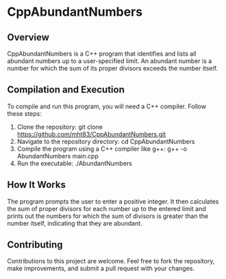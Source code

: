 # CppAbundantNumbers

## Overview
CppAbundantNumbers is a C++ program that identifies and lists all abundant numbers up to a user-specified limit. An abundant number is a number for which the sum of its proper divisors exceeds the number itself.

## Compilation and Execution
To compile and run this program, you will need a C++ compiler. Follow these steps:

1. Clone the repository:
git clone https://github.com/mht83/CppAbundantNumbers.git
2. Navigate to the repository directory:
cd CppAbundantNumbers
3. Compile the program using a C++ compiler like g++:
g++ -o AbundantNumbers main.cpp
4. Run the executable:
./AbundantNumbers

## How It Works
The program prompts the user to enter a positive integer. It then calculates the sum of proper divisors for each number up to the entered limit and prints out the numbers for which the sum of divisors is greater than the number itself, indicating that they are abundant.

## Contributing
Contributions to this project are welcome. Feel free to fork the repository, make improvements, and submit a pull request with your changes.

